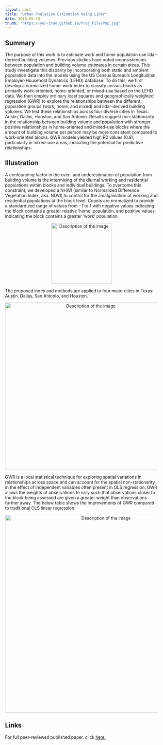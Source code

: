 ```yaml
---
layout: post
title: "Urban Poulation Estimation Using Lidar"
date: 2016-05-20
thumb: "https://yun-zhao.github.io/Proj_File/Pop.jpg" 
---
```


## Summary
 The purpose of this work is to estimate work and home population use lidar-derived building volumes.  Previous studies have noted inconsistencies between population and building volume estimates in certain areas. This study investigate this disparity by incorporating both static and ambient population data into the models using the US Census Bureau’s Longitudinal Employer-Household Dynamics (LEHD) database. To do this, we first develop a normalized home–work index to classify census blocks as primarily work-oriented, home-oriented, or mixed-use based on the LEHD data. We then employ ordinary least squares and geographically weighted regression (GWR) to explore the relationships between the different population groups (work, home, and mixed) and lidar-derived building volumes. We test these relationships across four diverse cities in Texas: Austin, Dallas, Houston, and San Antonio. Results suggest non-stationarity in the relationship between building volume and population with stronger, positive relationships in home-oriented and mixed-use blocks where the amount of building volume per person may be more consistent compared to work-oriented blocks. GWR models yielded high R2 values (0.9), particularly in mixed-use areas, indicating the potential for predictive relationships. 

## Illustration

A confounding factor in the over- and underestimation of population from building volume is the intermixing of the diurnal working and residential populations within blocks and individual buildings. To overcome this constraint, we developed a NHWI (similar to Normalized Difference Vegetation Index, aka. NDVI) to control for the amalgamation of working and residential populations at the block level. Counts are normalized to provide a standardized range of values from −1 to 1 with negative values indicating the block contains a greater relative ‘home’ population, and positive values indicating the block contains a greater ‘work’ population.  

<div style="text-align:center">
  <img src="https://yun-zhao.github.io/Proj_File/pop-1.JPG" alt="Description of the image" width="200">
</div>


The proposed index and methods are applied to four major cities in Texas: Austin, Dallas, San Antonio, and Houston.

<div style="text-align:center">
  <img src="https://yun-zhao.github.io/Proj_File/pop-2.jpeg" alt="Description of the image" width="550">
</div>

GWR  is a local statistical technique for exploring spatial variations in relationships across space and can account for the spatial non-stationarity in the effect of independent variables often present in OLS regression. GWR allows the weights of observations to vary such that observations closer to the block being assessed are given a greater weight than observations further away. The below table shows the improvements of GWR compared to traditional OLS linear regression.   

<div style="text-align:center">
  <img src="https://yun-zhao.github.io/Proj_File/pop-3.JPG" alt="Description of the image" width="650">
</div>


## Links

For full peer-reviewed published paper, click <a href="https://www.dropbox.com/scl/fi/l8rlm9zpwrw5wr0expg6d/Estimating-work-and-home-population-using-lidar-derived-building-volumes.pdf?rlkey=68gc18dbxfb4o5nctf5gqeplg&dl=0" target="_blank">here.</a>
